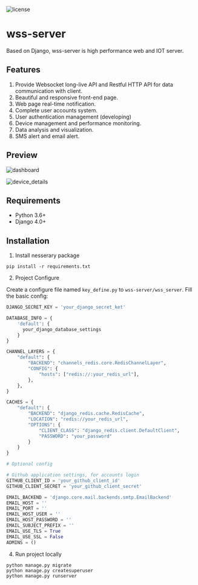 ![license](https://img.shields.io/github/license/Haozheng-Li/wss-client)

# wss-server

Based on Django, wss-server is high performance web and IOT server. 

## Features

1. Provide Websocket long-live API and Restful HTTP API for data communication with client.
2. Beautiful and responsive front-end page.
3. Web page real-time notification.
4. Complete user accounts system.
5. User authentication management (developing)
6. Device management and performance monitoring.
7. Data analysis and visualization.
8. SMS alert and email alert.

## Preview

![dashboard](https://github.com/Haozheng-Li/wss-server/assets/47854126/dc34b21f-d46a-4501-8afe-028e65be2c40)

![device_details](https://github.com/Haozheng-Li/wss-server/assets/47854126/57a68a57-ddba-4064-b188-ac79763dcb25)

## Requirements

- Python 3.6+
- Django 4.0+

## Installation

1. Install nesserary package

```
pip install -r requirements.txt
```

2. Project Configure

Create a configure file named `key_define.py` to `wss-server/wss_server`.
Fill the basic config:

```Python
DJANGO_SECRET_KEY = 'your_django_secret_ket'

DATABASE_INFO = {
    'default': {
      your_django_database_settings
    }
}

CHANNEL_LAYERS = {
    "default": {
        "BACKEND": "channels_redis.core.RedisChannelLayer",
        "CONFIG": {
            "hosts": ["redis://:your_redis_url"],
        },
    },
}

CACHES = {
    "default": {
        "BACKEND": "django_redis.cache.RedisCache",
        "LOCATION": "redis://your_redis_url",
        "OPTIONS": {
            "CLIENT_CLASS": "django_redis.client.DefaultClient",
            "PASSWORD": "your_password"
        }
    }
}

# Optional config

# Github application settings, for accounts login
GITHUB_CLIENT_ID = 'your_github_client_id'
GITHUB_CLIENT_SECRET = 'your_github_client_secret'

EMAIL_BACKEND = 'django.core.mail.backends.smtp.EmailBackend'
EMAIL_HOST = ''
EMAIL_PORT = ''
EMAIL_HOST_USER = ''
EMAIL_HOST_PASSWORD = ''
EMAIL_SUBJECT_PREFIX = ''
EMAIL_USE_TLS = True
EMAIL_USE_SSL = False
ADMINS = ()


```

4. Run project locally

```
python manage.py migrate
python manage.py createsuperuser
python manage.py runserver
```
